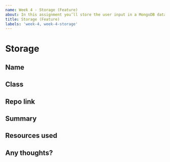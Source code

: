 ```yaml
---
name: Week 4 - Storage (Feature)
about: In this assignment you’ll store the user input in a MongoDB database.
title: Storage (Feature)
labels: 'week-4, week-4-storage'
---
```


# Storage

## Name
<!-- Add your name here -->

## Class
<!-- Add your class here -->

## Repo link
<!-- Include a link to your repository -->

## Summary
<!-- A summary of what you did. What progress did you make? -->

## Resources used
<!-- What resources did you use? -->

## Any thoughts?
<!-- Let us know what you thought of the homework, and give us any feedback. What parts did you find difficult? -->
